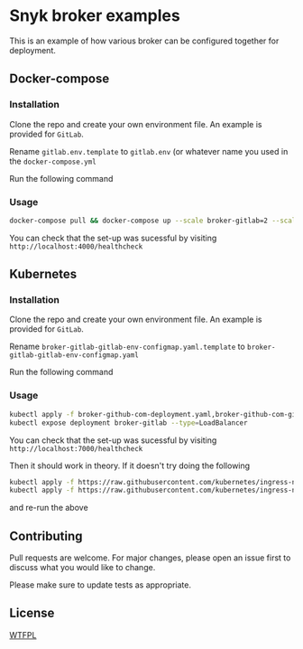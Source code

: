 # Snyk broker examples

This is an example of how various broker can be configured together for deployment.

## Docker-compose

### Installation

Clone the repo and create your own environment file. An example is provided for `GitLab`.

Rename `gitlab.env.template` to `gitlab.env` (or whatever name you used in the `docker-compose.yml`

Run the following command

### Usage

```bash
docker-compose pull && docker-compose up --scale broker-gitlab=2 --scale broker-github-com=2
```

You can check that the set-up was sucessful by visiting `http://localhost:4000/healthcheck`

## Kubernetes

### Installation

Clone the repo and create your own environment file. An example is provided for `GitLab`.

Rename `broker-gitlab-gitlab-env-configmap.yaml.template` to `broker-gitlab-gitlab-env-configmap.yaml`

Run the following command

### Usage

```bash
kubectl apply -f broker-github-com-deployment.yaml,broker-github-com-github-com-env-configmap.yaml
kubectl expose deployment broker-gitlab --type=LoadBalancer
```

You can check that the set-up was sucessful by visiting `http://localhost:7000/healthcheck`

Then it should work in theory. If it doesn't try doing the following

```bash
kubectl apply -f https://raw.githubusercontent.com/kubernetes/ingress-nginx/master/deploy/static/mandatory.yaml
kubectl apply -f https://raw.githubusercontent.com/kubernetes/ingress-nginx/master/deploy/static/provider/cloud-generic.yaml
```

and re-run the above

## Contributing
Pull requests are welcome. For major changes, please open an issue first to discuss what you would like to change.

Please make sure to update tests as appropriate.

## License
[WTFPL](https://choosealicense.com/licenses/wtfpl/)
